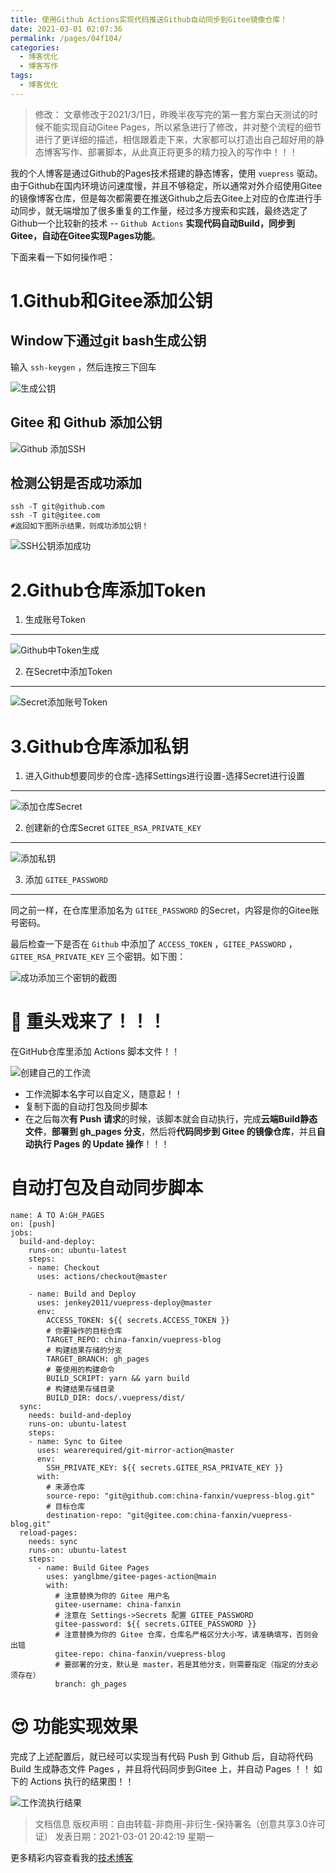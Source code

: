 ```yaml
---
title: 使用Github Actions实现代码推送Github自动同步到Gitee镜像仓库！
date: 2021-03-01 02:07:36
permalink: /pages/04f104/
categories:
  - 博客优化
  - 博客写作
tags:
  - 博客优化
---
```


> 修改： 文章修改于2021/3/1日，昨晚半夜写完的第一套方案白天测试的时候不能实现自动Gitee Pages，所以紧急进行了修改，并对整个流程的细节进行了更详细的描述，相信跟着走下来，大家都可以打造出自己超好用的静态博客写作、部署脚本，从此真正将更多的精力投入的写作中！！！

我的个人博客是通过Github的Pages技术搭建的静态博客，使用 `vuepress` 驱动。由于Github在国内环境访问速度慢，并且不够稳定，所以通常对外介绍使用Gitee的镜像博客仓库，但是每次都需要在推送Github之后去Gitee上对应的仓库进行手动同步，就无端增加了很多重复的工作量，经过多方搜索和实践，最终选定了Github一个比较新的技术 -- `Github Actions` **实现代码自动Build，同步到Gitee，自动在Gitee实现Pages功能**。

下面来看一下如何操作吧：

1.Github和Gitee添加公钥
=====
Window下通过git bash生成公钥
-----
输入 `ssh-keygen` ，然后连按三下回车

![生成公钥](https://oscimg.oschina.net/oscnet/up-64f9ebb1cfff6c20289786297c495de69a6.png "生成公钥")

Gitee 和 Github 添加公钥
-----
![Github 添加SSH ](https://oscimg.oschina.net/oscnet/up-1b752f913a8dd26c5465e3c7e849586b383.png "Github 添加SSH ")

检测公钥是否成功添加
-----
```shell
ssh -T git@github.com
ssh -T git@gitee.com
#返回如下图所示结果，则成功添加公钥！
```
![SSH公钥添加成功](https://oscimg.oschina.net/oscnet/up-c47116a70136263815d14cf472487d39657.png "SSH公钥添加成功")

2.Github仓库添加Token
=====

1. 生成账号Token
------
![Github中Token生成](https://oscimg.oschina.net/oscnet/up-07210357b78ab191ad5fae4b64eedb3fc0e.png "Github中Token生成")

2. 在Secret中添加Token
------
![Secret添加账号Token](https://oscimg.oschina.net/oscnet/up-e87a1e6f21d518350b90bd9a5b142c7090f.png "Secret添加账号Token")

3.Github仓库添加私钥
=====

1. 进入Github想要同步的仓库-选择Settings进行设置-选择Secret进行设置
---------
![添加仓库Secret](https://oscimg.oschina.net/oscnet/up-daca3471008d543b708fc528e1ce8b3c9ab.png "添加仓库Secret")

2. 创建新的仓库Secret `GITEE_RSA_PRIVATE_KEY`
---------

![添加私钥](https://oscimg.oschina.net/oscnet/up-94cc86728d23cd3a49e1d2276488b211b31.png "添加私钥")

3. 添加 `GITEE_PASSWORD`
------
 同之前一样，在仓库里添加名为 `GITEE_PASSWORD` 的Secret，内容是你的Gitee账号密码。

最后检查一下是否在 `Github` 中添加了 `ACCESS_TOKEN` ，`GITEE_PASSWORD` ，`GITEE_RSA_PRIVATE_KEY` 三个密钥。如下图：

![成功添加三个密钥的截图](https://oscimg.oschina.net/oscnet/up-0e7232f89a2ee190b962c808f0a2a43090f.png "成功添加三个密钥的截图")

👀 重头戏来了！！！
==========

在GitHub仓库里添加 Actions 脚本文件！！

![创建自己的工作流](https://oscimg.oschina.net/oscnet/up-3a8e8ba007f8fb448d4cf04f51051b3a735.png "创建自己的工作流")
- 工作流脚本名字可以自定义，随意起！！
- 复制下面的自动打包及同步脚本
- 在之后每次**有 Push 请求**的时候，该脚本就会自动执行，完成**云端Build静态文件**，**部署到 gh_pages 分支**，然后将**代码同步到 Gitee 的镜像仓库**，并且**自动执行 Pages 的 Update 操作**！！！

自动打包及自动同步脚本
====

```Shell
name: A TO A:GH_PAGES
on: [push]
jobs:
  build-and-deploy:
    runs-on: ubuntu-latest
    steps:
    - name: Checkout
      uses: actions/checkout@master

    - name: Build and Deploy
      uses: jenkey2011/vuepress-deploy@master
      env:
        ACCESS_TOKEN: ${{ secrets.ACCESS_TOKEN }}
        # 你要操作的目标仓库
        TARGET_REPO: china-fanxin/vuepress-blog
        # 构建结果存储的分支
        TARGET_BRANCH: gh_pages
        # 要使用的构建命令
        BUILD_SCRIPT: yarn && yarn build
        # 构建结果存储目录
        BUILD_DIR: docs/.vuepress/dist/
  sync:
    needs: build-and-deploy
    runs-on: ubuntu-latest
    steps:
    - name: Sync to Gitee
      uses: wearerequired/git-mirror-action@master
      env:
        SSH_PRIVATE_KEY: ${{ secrets.GITEE_RSA_PRIVATE_KEY }}
      with:
        # 来源仓库
        source-repo: "git@github.com:china-fanxin/vuepress-blog.git"
        # 目标仓库
        destination-repo: "git@gitee.com:china-fanxin/vuepress-blog.git"
  reload-pages:
    needs: sync
    runs-on: ubuntu-latest
    steps:
      - name: Build Gitee Pages
        uses: yanglbme/gitee-pages-action@main
        with:
          # 注意替换为你的 Gitee 用户名
          gitee-username: china-fanxin
          # 注意在 Settings->Secrets 配置 GITEE_PASSWORD
          gitee-password: ${{ secrets.GITEE_PASSWORD }}
          # 注意替换为你的 Gitee 仓库，仓库名严格区分大小写，请准确填写，否则会出错
          gitee-repo: china-fanxin/vuepress-blog
          # 要部署的分支，默认是 master，若是其他分支，则需要指定（指定的分支必须存在）
          branch: gh_pages
```
😍 功能实现效果
===

完成了上述配置后，就已经可以实现当有代码 Push 到 Github 后，自动将代码 Build 生成静态文件 Pages ，并且将代码同步到Gitee 上，并自动 Pages ！！
如下的 Actions 执行的结果图！！

![工作流执行结果](https://oscimg.oschina.net/oscnet/up-d04edb445613dd634bace6415a50f5ab9b2.png "工作流执行结果")


> 文档信息
版权声明：自由转载-非商用-非衍生-保持署名（创意共享3.0许可证）
发表日期：2021-03-01 20:42:19 星期一


更多精彩内容查看我的[技术博客](https://china-fanxin.gitee.io/vuepress-blog/)

